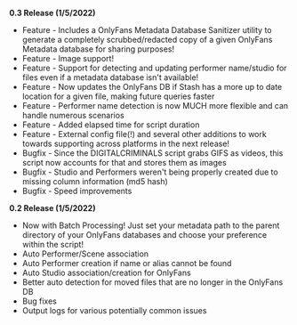 **0.3 Release (1/5/2022)**
-  Feature - Includes a OnlyFans Metadata Database Sanitizer utility to generate a completely scrubbed/redacted copy of a given OnlyFans Metadata database for sharing purposes!
-  Feature - Image support!
-  Feature - Support for detecting and updating performer name/studio for files even if a metadata database isn't available!
-  Feature - Now updates the OnlyFans DB if Stash has a more up to date location for a given file, making future queries faster
-  Feature - Performer name detection is now MUCH more flexible and can handle numerous scenarios 
-  Feature - Added elapsed time for script duration
-  Feature - External config file(!) and several other additions to work towards supporting across platforms in the next release!
-  Bugfix - Since the DIGITALCRIMINALS script grabs GIFS as videos, this script now accounts for that and stores them as images
-  Bugfix - Studio and Performers weren't being properly created due to missing column information (md5 hash)
-  Bugfix - Speed improvements

**0.2 Release (1/5/2022)**
- Now with Batch Processing! Just set your metadata path to the parent directory of your OnlyFans databases and choose your preference within the script!
- Auto Performer/Scene association
- Auto Performer creation if name or alias cannot be found
- Auto Studio association/creation for OnlyFans
- Better auto detection for moved files that are no longer in the OnlyFans DB
- Bug fixes
- Output logs for various potentially common issues
